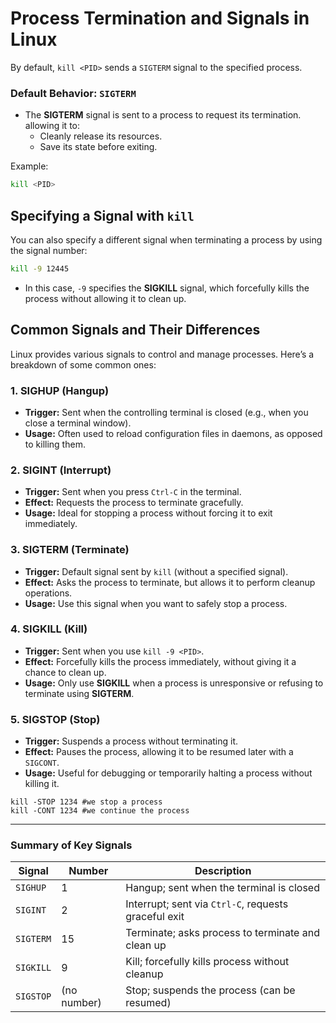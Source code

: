 # Process Termination and Signals in Linux

 By default, `kill <PID>` sends a `SIGTERM` signal to the specified process.

### Default Behavior: `SIGTERM`
- The **SIGTERM** signal is sent to a process to request its termination. allowing it to:
  - Cleanly release its resources.
  - Save its state before exiting.
  
Example:
```bash
kill <PID>
```

## Specifying a Signal with `kill`

You can also specify a different signal when terminating a process by using the signal number:

```bash
kill -9 12445
```

- In this case, `-9` specifies the **SIGKILL** signal, which forcefully kills the process without allowing it to clean up.

## Common Signals and Their Differences

Linux provides various signals to control and manage processes. Here’s a breakdown of some common ones:

### 1. **SIGHUP** (Hangup)
- **Trigger:** Sent when the controlling terminal is closed (e.g., when you close a terminal window).
- **Usage:** Often used to reload configuration files in daemons, as opposed to killing them.
  
### 2. **SIGINT** (Interrupt)
- **Trigger:** Sent when you press `Ctrl-C` in the terminal.
- **Effect:** Requests the process to terminate gracefully.
- **Usage:** Ideal for stopping a process without forcing it to exit immediately.

### 3. **SIGTERM** (Terminate)
- **Trigger:** Default signal sent by `kill` (without a specified signal).
- **Effect:** Asks the process to terminate, but allows it to perform cleanup operations.
- **Usage:** Use this signal when you want to safely stop a process.

### 4. **SIGKILL** (Kill)
- **Trigger:** Sent when you use `kill -9 <PID>`.
- **Effect:** Forcefully kills the process immediately, without giving it a chance to clean up.
- **Usage:** Only use **SIGKILL** when a process is unresponsive or refusing to terminate using **SIGTERM**.

### 5. **SIGSTOP** (Stop)
- **Trigger:** Suspends a process without terminating it.
- **Effect:** Pauses the process, allowing it to be resumed later with a `SIGCONT`.
- **Usage:** Useful for debugging or temporarily halting a process without killing it.
```
kill -STOP 1234 #we stop a process
kill -CONT 1234 #we continue the process
```
---

### Summary of Key Signals

| Signal    | Number | Description                                             |
|-----------|--------|---------------------------------------------------------|
| `SIGHUP`  | 1      | Hangup; sent when the terminal is closed                |
| `SIGINT`  | 2      | Interrupt; sent via `Ctrl-C`, requests graceful exit    |
| `SIGTERM` | 15     | Terminate; asks process to terminate and clean up       |
| `SIGKILL` | 9      | Kill; forcefully kills process without cleanup          |
| `SIGSTOP` | (no number) | Stop; suspends the process (can be resumed)          |
